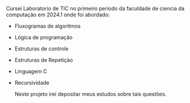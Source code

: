 Cursei Laboratorio de TIC no primeiro periodo da faculdade de ciencia da computação em 2024.1
onde foi abordado:
- Fluxogramas de algoritmos
- Lógica de programação
- Estruturas de controle
- Estruturas de Repetição
- Linguagem C
- Recursividade

  Neste projeto irei depositar meus estudos sobre tais questões.
